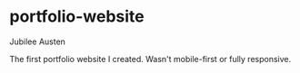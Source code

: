 # portfolio-website
Jubilee Austen

The first portfolio website I created. Wasn't mobile-first or fully responsive. 
